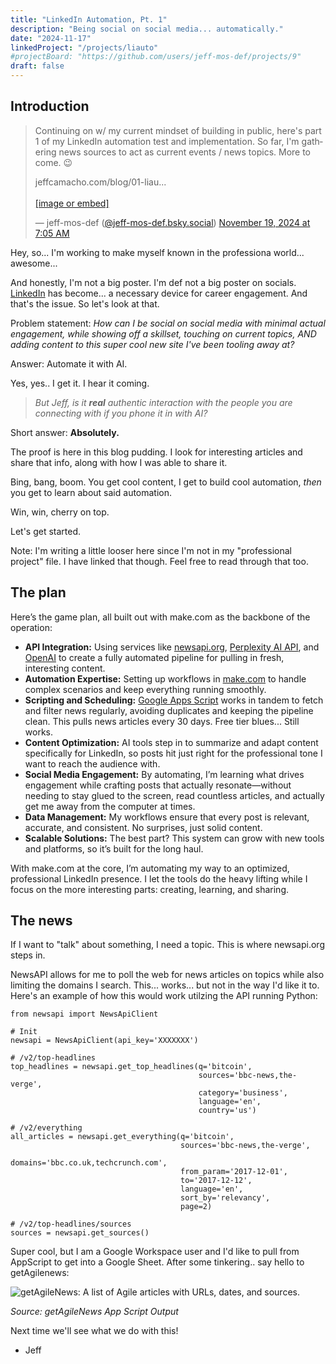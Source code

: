 ```yaml
---
title: "LinkedIn Automation, Pt. 1"
description: "Being social on social media... automatically."
date: "2024-11-17"
linkedProject: "/projects/liauto"
#projectBoard: "https://github.com/users/jeff-mos-def/projects/9"
draft: false
---
```


## Introduction

<blockquote class="bluesky-embed" data-bluesky-uri="at://did:plc:p7ufep6w7td4b3gg7eijyhmm/app.bsky.feed.post/3lbciscqj4s2t" data-bluesky-cid="bafyreidrwxojflvj2skwdtrq4qf72dzbawf2dkm7uamqwogrqnxuicbnr4"><p lang="en">Continuing on w/ my current mindset of building in public, here&#x27;s part 1 of my LinkedIn automation test and implementation. So far, I&#x27;m gathering news sources to act as current events / news topics. More to come. 😉

jeffcamacho.com/blog/01-liau...<br><br><a href="https://bsky.app/profile/did:plc:p7ufep6w7td4b3gg7eijyhmm/post/3lbciscqj4s2t?ref_src=embed">[image or embed]</a></p>&mdash; jeff-mos-def (<a href="https://bsky.app/profile/did:plc:p7ufep6w7td4b3gg7eijyhmm?ref_src=embed">@jeff-mos-def.bsky.social</a>) <a href="https://bsky.app/profile/did:plc:p7ufep6w7td4b3gg7eijyhmm/post/3lbciscqj4s2t?ref_src=embed">November 19, 2024 at 7:05 AM</a></blockquote><script async src="https://embed.bsky.app/static/embed.js" charset="utf-8"></script>

Hey, so... I'm working to make myself known in the professiona world... awesome...

And honestly, I'm not a big poster. I'm def not a big poster on socials. [LinkedIn](https://www.linkedin.com/) has become... a necessary device for career engagement. And that's the issue. So let's look at that.

Problem statement: *How can I be social on social media with minimal actual engagement, while showing off a skillset, touching on current topics, AND adding content to this super cool new site I've been tooling away at?*

Answer: Automate it with AI.

Yes, yes.. I get it. I hear it coming.

> *But Jeff, is it **real** authentic interaction with the people you are connecting with if you phone it in with AI?*

Short answer: **Absolutely.**

The proof is here in this blog pudding. I look for interesting articles and share that info, along with how I was able to share it.

Bing, bang, boom. You get cool content, I get to build cool automation, *then* you get to learn about said automation.

Win, win, cherry on top.

Let's get started.

Note: I'm writing a little looser here since I'm not in my "professional project" file. I have linked that though. Feel free to read through that too.

## The plan

Here’s the game plan, all built out with make.com as the backbone of the operation:

- **API Integration:** Using services like [newsapi.org](https://newsapi.org/), [Perplexity AI API](https://docs.perplexity.ai/home), and [OpenAI](https://platform.openai.com/docs/overview) to create a fully automated pipeline for pulling in fresh, interesting content.
- **Automation Expertise:** Setting up workflows in [make.com](https://www.make.com/en) to handle complex scenarios and keep everything running smoothly.
- **Scripting and Scheduling:** [Google Apps Script](https://developers.google.com/apps-script) works in tandem to fetch and filter news regularly, avoiding duplicates and keeping the pipeline clean. This pulls news articles every 30 days. Free tier blues... Still works.
- **Content Optimization:** AI tools step in to summarize and adapt content specifically for LinkedIn, so posts hit just right for the professional tone I want to reach the audience with.
- **Social Media Engagement:** By automating, I’m learning what drives engagement while crafting posts that actually resonate—without needing to stay glued to the screen, read countless articles, and actually get me away from the computer at times.
- **Data Management:** My workflows ensure that every post is relevant, accurate, and consistent. No surprises, just solid content.
- **Scalable Solutions:** The best part? This system can grow with new tools and platforms, so it’s built for the long haul.

With make.com at the core, I’m automating my way to an optimized, professional LinkedIn presence. I let the tools do the heavy lifting while I focus on the more interesting parts: creating, learning, and sharing.

## The news

If I want to "talk" about something, I need a topic. This is where newsapi.org steps in.

NewsAPI allows for me to poll the web for news articles on topics while also limiting the domains I search. This... works... but not in the way I'd like it to. Here's an example of how this would work utilzing the API running Python:


```
from newsapi import NewsApiClient

# Init
newsapi = NewsApiClient(api_key='XXXXXXX')

# /v2/top-headlines
top_headlines = newsapi.get_top_headlines(q='bitcoin',
                                          sources='bbc-news,the-verge',
                                          category='business',
                                          language='en',
                                          country='us')

# /v2/everything
all_articles = newsapi.get_everything(q='bitcoin',
                                      sources='bbc-news,the-verge',
                                      domains='bbc.co.uk,techcrunch.com',
                                      from_param='2017-12-01',
                                      to='2017-12-12',
                                      language='en',
                                      sort_by='relevancy',
                                      page=2)

# /v2/top-headlines/sources
sources = newsapi.get_sources()
```

Super cool, but I am a Google Workspace user and I'd like to pull from AppScript to get into a Google Sheet. After some tinkering.. say hello to getAgilenews:

![getAgileNews: A list of Agile articles with URLs, dates, and sources.](/img/getagilenews.jpg)

*Source: getAgileNews App Script Output*

Next time we'll see what we do with this!

- Jeff
